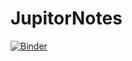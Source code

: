 # JupitorNotes
[![Binder](https://mybinder.org/badge_logo.svg)](https://mybinder.org/v2/gh/Sheeba-VR/JupitorNotes/main?labpath=https%3A%2F%2Fgithub.com%2FSheeba-VR%2FJupitorNotes)

